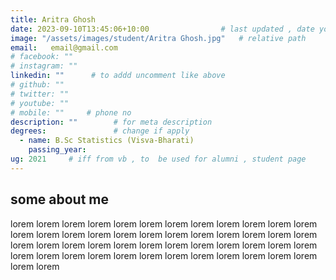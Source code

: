 ```yaml
---
title: Aritra Ghosh               
date: 2023-09-10T13:45:06+10:00                # last updated , date you change
image: "/assets/images/student/Aritra Ghosh.jpg"   # relative path 
email:   email@gmail.com
# facebook: ""        
# instagram: ""
linkedin: ""      # to addd uncomment like above
# github: ""              
# twitter: ""
# youtube: ""
# mobile: ""     # phone no
description: ""        # for meta description
degrees:               # change if apply
  - name: B.Sc Statistics (Visva-Bharati)            
    passing_year:  
ug: 2021     # iff from vb , to  be used for alumni , student page
---
```

 
## some about me
lorem lorem lorem lorem lorem lorem lorem lorem lorem lorem lorem lorem lorem lorem lorem lorem lorem lorem lorem lorem lorem lorem lorem lorem lorem lorem lorem lorem lorem lorem lorem lorem lorem lorem lorem lorem lorem lorem lorem lorem lorem lorem lorem lorem lorem lorem lorem lorem lorem lorem 